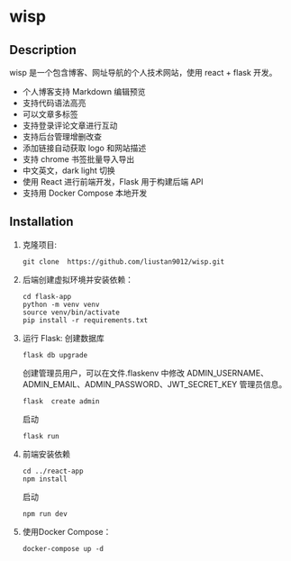 # wisp

## Description

wisp 是一个包含博客、网址导航的个人技术网站，使用 react + flask 开发。

- 个人博客支持 Markdown 编辑预览
- 支持代码语法高亮
- 可以文章多标签
- 支持登录评论文章进行互动
- 支持后台管理增删改查
- 添加链接自动获取 logo 和网站描述
- 支持 chrome 书签批量导入导出
- 中文英文，dark light 切换
- 使用 React 进行前端开发，Flask 用于构建后端 API
- 支持用 Docker Compose 本地开发

## Installation

1. 克隆项目:

   ```
   git clone  https://github.com/liustan9012/wisp.git
   ```

2. 后端创建虚拟环境并安装依赖：
   ```
   cd flask-app
   python -m venv venv
   source venv/bin/activate
   pip install -r requirements.txt
   ```
3. 运行 Flask:
   创建数据库

   ```
   flask db upgrade
   ```

   创建管理员用户，可以在文件.flaskenv 中修改 ADMIN_USERNAME、ADMIN_EMAIL、ADMIN_PASSWORD、JWT_SECRET_KEY 管理员信息。

   ```
   flask  create admin
   ```

   启动

   ```
   flask run
   ```

4. 前端安装依赖

   ```
   cd ../react-app
   npm install
   ```

   启动

   ```
   npm run dev
   ```

5. 使用Docker Compose：

    ```
    docker-compose up -d
    ```
